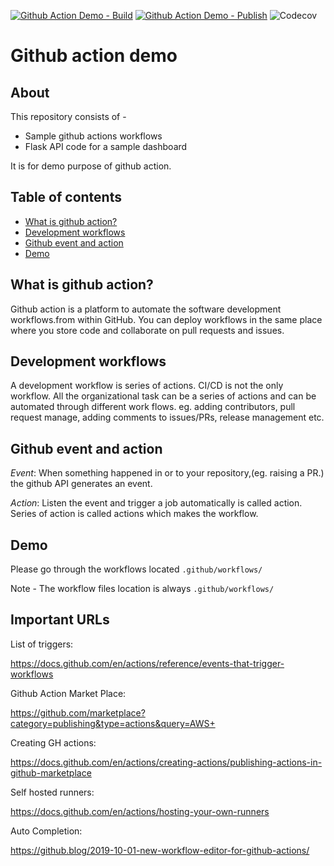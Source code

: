 [![Github Action Demo - Build](https://github.com/asksmruti/github-action/actions/workflows/build.yml/badge.svg)](https://github.com/asksmruti/github-action/actions/workflows/build.yml) [![Github Action Demo - Publish](https://github.com/asksmruti/github-action/actions/workflows/publish.yml/badge.svg)](https://github.com/asksmruti/github-action/actions/workflows/publish.yml)
![Codecov](https://img.shields.io/codecov/c/gh/asksmruti/github-action)


<!-- [![Github Action CI Demo](https://github.com/asksmruti/demo/actions/workflows/ci-demo.yml/badge.svg)](https://github.com/asksmruti/demo/actions/workflows/ci-demo.yml)
[![Github Action Rollback Demo](https://github.com/asksmruti/demo/actions/workflows/rollback.yml/badge.svg)](https://github.com/asksmruti/demo/actions/workflows/rollback.yml)
[![Github Action Security scan Demo](https://github.com/asksmruti/demo/actions/workflows/security-scan-demo.yml/badge.svg)](https://github.com/asksmruti/demo/actions/workflows/security-scan-demo.yml)

[![codecov](https://codecov.io/gh/asksmruti/demo/branch/main/graph/badge.svg?token=NP7RSB1OQC)](https://codecov.io/gh/asksmruti/demo) -->


[comment]: <> ([![Codecov]&#40;https://codecov.io/gh/asksmruti/demo/branch/main/graph/badge.svg?token=xxxxxx&#41;]&#40;https://codecov.io/gh/asksmruti/demo&#41;)

[comment]: <> (![Open Issues]&#40;https://img.shields.io/github/issues/asksmruti/demo&#41;)

[comment]: <> (![Open PRs]&#40;https://img.shields.io/github/issues-pr-raw/asksmruti/demo&#41;)

# Github action demo


About
------
This repository consists of -
* Sample github actions workflows
* Flask API code for a sample dashboard

It is for demo purpose of github action.

Table of contents
------------------

- [What is github action?](#what-is-github-action)
- [Development workflows](#development-workflow)
- [Github event and action](#github-events-actions)
- [Demo](#demo)

## What is github action?
Github action is a platform to automate the software development workflows.from within GitHub. 
You can deploy workflows in the same place where you store code and collaborate on pull requests and issues.


## Development workflows
A development workflow is series of actions. CI/CD is not the only workflow.
All the organizational task can be a series of actions and can be automated through different work flows. 
eg. adding contributors, pull request manage, adding comments to issues/PRs, release management etc.


## Github event and action
_Event_: When something happened in or to your repository,(eg. raising a PR.) the github API generates an event.

_Action_: Listen the event and trigger a job automatically is called action.
Series of action is called actions which makes the workflow.

## Demo
Please go through the workflows located `.github/workflows/`

Note - The workflow files location is always `.github/workflows/`

## Important URLs

List of triggers:

https://docs.github.com/en/actions/reference/events-that-trigger-workflows

Github Action Market Place:

https://github.com/marketplace?category=publishing&type=actions&query=AWS+

Creating GH actions:

https://docs.github.com/en/actions/creating-actions/publishing-actions-in-github-marketplace

Self hosted runners:

https://docs.github.com/en/actions/hosting-your-own-runners


Auto Completion:

https://github.blog/2019-10-01-new-workflow-editor-for-github-actions/


